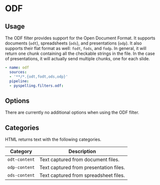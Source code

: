# ODF

## Usage

The ODF filter provides support for the Open Document Format. It supports documents (`odt`), spreadsheets (`ods`), and
presentations (`odp`). It also supports their flat format as well: `fodt`, `fods`, and `fodp`. In general, it will
return one chunk containing all the checkable strings in the file. In the case of presentations, it will actually send
multiple chunks, one for each slide.

```yaml
- name: odf
  sources:
  - '**/*.{odt,fodt,ods,odp}'
  pipeline:
  - pyspelling.filters.odf:
```

## Options

There are currently no additional options when using the ODF filter.

## Categories

HTML returns text with the following categories.

Category      | Description
------------- | -----------
`odt-content` | Text captured from document files.
`odp-content` | Text captured from presentation files.
`ods-content` | Text captured from spreadsheet files.
